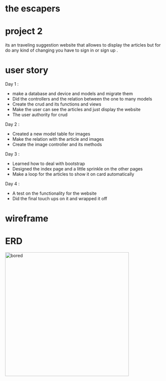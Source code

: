 

# the escapers 
# project 2 


its an traveling suggestion website that allowes to display the articles but for do any kind of changing  you have to sign in or sign up .

# user story 

 Day 1 :

- make a database and device and models and migrate them 
- Did the controllers and the relation between the one to many models 
- Create the crud and its functions and views 
- Make the user can see the articles and just display the website 
- The user authority for crud 

Day 2 :

- Created a new model table for images
- Make the relation with the article and images 
- Create the image controller and its methods 

 Day 3 :

- Learned how to deal with bootstrap 
- Designed the index page and a little sprinkle on the other pages 
- Make a loop for the articles to show it on card automatically 

 Day 4 :

- A test on the functionality for the website 
- Did the final touch ups on it and wrapped it off 


# wireframe 



# ERD 

<img src="images/ERD2.png" alt="bored"
	title="game bored" width="400" height="400" />

